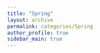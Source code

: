```yaml
---
title: "Spring"
layout: archive
permalink: categories/Spring
author_profile: true
sidebar_main: true
---
```

